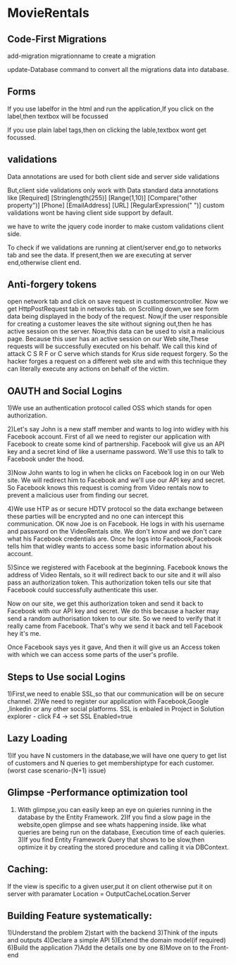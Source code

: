 # MovieRentals

Code-First Migrations
----------------------

add-migration migrationname to create a migration 

update-Database command to convert all the migrations data into database.

Forms
-----
If you use labelfor in the html and run the application,If you click on the label,then textbox will be focussed

If you use plain label tags,then on clicking the lable,textbox wont get focussed.

validations
-----------
Data annotations are used for both client side and server side validations

But,client side validations only work with Data standard data annotations like 
[Required]
[Stringlength(255)]
[Range(1,10)]
[Compare("other property")]
[Phone]
[EmailAddress]
[URL]
[RegularExpression("   ")]
custom validations wont be having client side support by default.

we have to write the jquery code inorder to make custom validations client side.

To check if we validations are running at client/server end,go to networks tab and see the data.
If present,then we are executing at server end,otherwise client end.

Anti-forgery tokens
--------------------
open network tab and click on save request in customerscontroller.
Now we get HttpPostRequest tab in networks tab.
on Scrolling down,we see form data being displayed in the body of the request.
Now,if the user responsible for creating a customer leaves the site without signing out,then he has active session on the server. 
Now,this data can be used to visit a malicious page. 
Because this user has an active session on our Web site,These requests will be successfully executed on his behalf.
We call this kind of attack C S R F or C serve which stands for Krus side request forgery.
So the hacker forges a request on a different web site and with this technique they can literally execute
any actions on behalf of the victim.


OAUTH and Social Logins
-----------------------
1)We use an authentication protocol called OSS which stands for open authorization.

2)Let's say John is a new staff member and wants to log into widley with his Facebook account.
First of all we need to register our application with Facebook to create some kind of partnership.
Facebook will give us an API key and a secret kind of like a username password.
We'll use this to talk to Facebook under the hood.

3)Now John wants to log in when he clicks on Facebook log in on our Web site.
We will redirect him to Facebook and we'll use our API key and secret.
So Facebook knows this request is coming from Video rentals now to prevent a malicious user from finding our secret.

4)We use HTP as or secure HDTV protocol so the data exchange between these parties will be encrypted and
no one can intercept this communication.
OK now Joe is on Facebook.
He logs in with his username and password on the VideoRentals site.
We don't know and we don't care what his Facebook credentials are.
Once he logs into Facebook,Facebook tells him that widley wants to access some basic information about
his account.

5)Since we registered with Facebook at the beginning.
Facebook knows the address of Video Rentals, so it will redirect back to our site and it will also pass an
authorization token. This authorization token tells our site that Facebook could successfully authenticate
this user.

Now on our site, we get this authorization token and send it back to Facebook with our API key and secret.
We do this because a hacker may send a random authorisation token to our site.
So we need to verify that it really came from Facebook.
That's why we send it back and tell Facebook hey it's me.

Once Facebook says yes it gave,
And then it will give us an Access token with which we can access some parts of the user's
profile.

Steps to Use social Logins
--------------------------
1)First,we need to enable SSL,so that our communication will be on secure channel.
2)We need to register our application with Facebook,Google ,linkedin or any other social platforms.
SSL is enbaled in Project in Solution explorer - click F4 -> set SSL Enabled=true

Lazy Loading
------------
1)If you have N customers in the database,we will have one query to get list of customers and N queries to get membershiptype for each
customer.(worst case scenario-(N+1) issue)

Glimpse -Performance optimization tool
--------------------------------------
1) With glimpse,you can easily keep an eye on quieries running in the database by the Entity Framework.
2)If you find a slow page in the website,open glimpse and see whats happening inside. like what queries are being run on the database,
Execution time of each quieries.
3)If you find Entity Framework Query that shows to be slow,then optimize it by creating the stored procedure and calling it via DBContext. 

Caching:
--------
If the view is specific to a given user,put it on client otherwise put it on server with paramater
Location = OutputCacheLocation.Server

Building Feature systematically:
--------------------------------
1)Understand the problem
2)start with the backend
3)Think of the inputs and outputs 
4)Declare a simple API
5)Extend the domain model(if required)
6)Build the application
7)Add the details one by one
8)Move on to the Front-end





